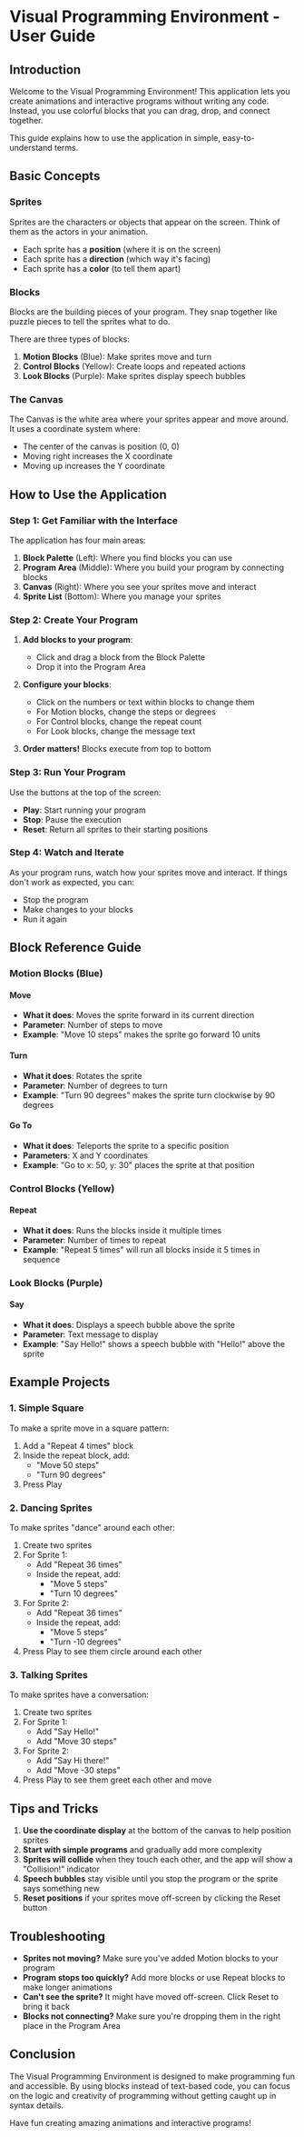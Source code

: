 # Visual Programming Environment - User Guide

## Introduction

Welcome to the Visual Programming Environment! This application lets you create animations and interactive programs without writing any code. Instead, you use colorful blocks that you can drag, drop, and connect together.

This guide explains how to use the application in simple, easy-to-understand terms.

## Basic Concepts

### Sprites

Sprites are the characters or objects that appear on the screen. Think of them as the actors in your animation.

- Each sprite has a **position** (where it is on the screen)
- Each sprite has a **direction** (which way it's facing)
- Each sprite has a **color** (to tell them apart)

### Blocks

Blocks are the building pieces of your program. They snap together like puzzle pieces to tell the sprites what to do.

There are three types of blocks:

1. **Motion Blocks** (Blue): Make sprites move and turn
2. **Control Blocks** (Yellow): Create loops and repeated actions
3. **Look Blocks** (Purple): Make sprites display speech bubbles

### The Canvas

The Canvas is the white area where your sprites appear and move around. It uses a coordinate system where:

- The center of the canvas is position (0, 0)
- Moving right increases the X coordinate
- Moving up increases the Y coordinate

## How to Use the Application

### Step 1: Get Familiar with the Interface

The application has four main areas:

1. **Block Palette** (Left): Where you find blocks you can use
2. **Program Area** (Middle): Where you build your program by connecting blocks
3. **Canvas** (Right): Where you see your sprites move and interact
4. **Sprite List** (Bottom): Where you manage your sprites

### Step 2: Create Your Program

1. **Add blocks to your program**:
   - Click and drag a block from the Block Palette
   - Drop it into the Program Area

2. **Configure your blocks**:
   - Click on the numbers or text within blocks to change them
   - For Motion blocks, change the steps or degrees
   - For Control blocks, change the repeat count
   - For Look blocks, change the message text

3. **Order matters!** Blocks execute from top to bottom

### Step 3: Run Your Program

Use the buttons at the top of the screen:

- **Play**: Start running your program
- **Stop**: Pause the execution
- **Reset**: Return all sprites to their starting positions

### Step 4: Watch and Iterate

As your program runs, watch how your sprites move and interact. If things don't work as expected, you can:

- Stop the program
- Make changes to your blocks
- Run it again

## Block Reference Guide

### Motion Blocks (Blue)

#### Move
- **What it does**: Moves the sprite forward in its current direction
- **Parameter**: Number of steps to move
- **Example**: "Move 10 steps" makes the sprite go forward 10 units

#### Turn
- **What it does**: Rotates the sprite
- **Parameter**: Number of degrees to turn
- **Example**: "Turn 90 degrees" makes the sprite turn clockwise by 90 degrees

#### Go To
- **What it does**: Teleports the sprite to a specific position
- **Parameters**: X and Y coordinates
- **Example**: "Go to x: 50, y: 30" places the sprite at that position

### Control Blocks (Yellow)

#### Repeat
- **What it does**: Runs the blocks inside it multiple times
- **Parameter**: Number of times to repeat
- **Example**: "Repeat 5 times" will run all blocks inside it 5 times in sequence

### Look Blocks (Purple)

#### Say
- **What it does**: Displays a speech bubble above the sprite
- **Parameter**: Text message to display
- **Example**: "Say Hello!" shows a speech bubble with "Hello!" above the sprite

## Example Projects

### 1. Simple Square

To make a sprite move in a square pattern:

1. Add a "Repeat 4 times" block
2. Inside the repeat block, add:
   - "Move 50 steps"
   - "Turn 90 degrees"
3. Press Play

### 2. Dancing Sprites

To make sprites "dance" around each other:

1. Create two sprites
2. For Sprite 1:
   - Add "Repeat 36 times"
   - Inside the repeat, add:
     - "Move 5 steps"
     - "Turn 10 degrees"
3. For Sprite 2:
   - Add "Repeat 36 times"
   - Inside the repeat, add:
     - "Move 5 steps"
     - "Turn -10 degrees"
4. Press Play to see them circle around each other

### 3. Talking Sprites

To make sprites have a conversation:

1. Create two sprites
2. For Sprite 1:
   - Add "Say Hello!"
   - Add "Move 30 steps"
3. For Sprite 2:
   - Add "Say Hi there!"
   - Add "Move -30 steps"
4. Press Play to see them greet each other and move

## Tips and Tricks

1. **Use the coordinate display** at the bottom of the canvas to help position sprites
2. **Start with simple programs** and gradually add more complexity
3. **Sprites will collide** when they touch each other, and the app will show a "Collision!" indicator
4. **Speech bubbles** stay visible until you stop the program or the sprite says something new
5. **Reset positions** if your sprites move off-screen by clicking the Reset button

## Troubleshooting

- **Sprites not moving?** Make sure you've added Motion blocks to your program
- **Program stops too quickly?** Add more blocks or use Repeat blocks to make longer animations
- **Can't see the sprite?** It might have moved off-screen. Click Reset to bring it back
- **Blocks not connecting?** Make sure you're dropping them in the right place in the Program Area

## Conclusion

The Visual Programming Environment is designed to make programming fun and accessible. By using blocks instead of text-based code, you can focus on the logic and creativity of programming without getting caught up in syntax details.

Have fun creating amazing animations and interactive programs!